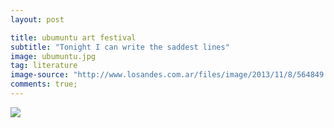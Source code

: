 ```yaml
---
layout: post

title: ubumuntu art festival
subtitle: "Tonight I can write the saddest lines"
image: ubumuntu.jpg
tag: literature
image-source: "http://www.losandes.com.ar/files/image/2013/11/8/564849.jpg"
comments: true;
---
```



<img src="{{site.github.url}}/img/ubumuntu.jpg">


